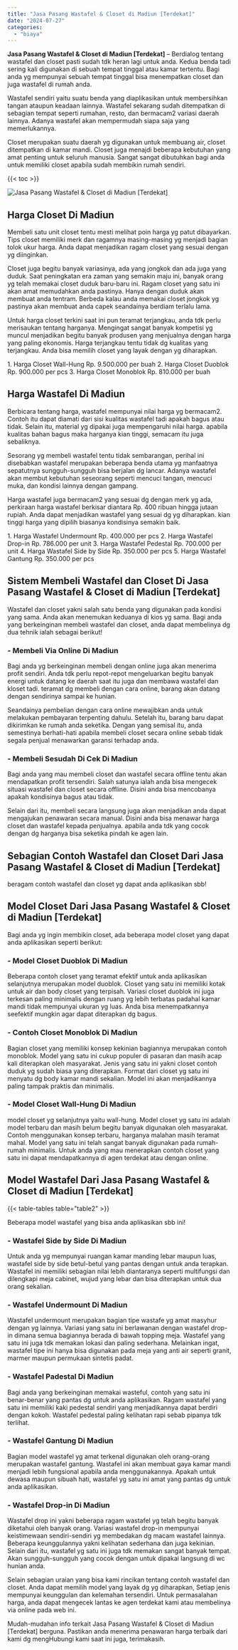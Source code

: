 ```yaml
---
title: "Jasa Pasang Wastafel & Closet di Madiun [Terdekat]"
date: "2024-07-27"
categories: 
  - "biaya"
---
```


**Jasa Pasang Wastafel & Closet di Madiun \[Terdekat\]** – Berdialog tentang wastafel dan closet pasti sudah tdk heran lagi untuk anda. Kedua benda tadi sering kali digunakan di sebuah tempat tinggal atau kamar tertentu. Bagi anda yg mempunyai sebuah tempat tinggal bisa menempatkan closet dan juga wastafel di rumah anda.

Wastafel sendiri yaitu suatu benda yang diaplikasikan untuk membersihkan tangan ataupun keadaan lainnya. Wastafel sekarang sudah ditempatkan di sebagian tempat seperti rumahan, resto, dan bermacam2 variasi daerah lainnya. Adanya wastafel akan mempermudah siapa saja yang memerlukannya.

Closet merupakan suatu daerah yg digunakan untuk membuang air, closet ditempatkan di kamar mandi. Closet juga menajdi beberapa kebutuhan yang amat penting untuk seluruh manusia. Sangat sangat dibutuhkan bagi anda untuk memiliki closet apabila sudah membikin rumah sendiri.

{{< toc >}}

![Jasa Pasang Wastafel & Closet di Madiun [Terdekat]](/images/wastafel-closet-murah29.png)

## Harga Closet Di Madiun

Membeli satu unit closet tentu mesti melihat poin harga yg patut dibayarkan. Tips closet memiliki merk dan ragamnya masing-masing yg menjadi bagian tolok ukur harga. Anda dapat menjadikan ragam closet yang sesuai dengan yg diinginkan.

Closet juga begitu banyak variasinya, ada yang jongkok dan ada juga yang duduk. Saat peningkatan era zaman yang semakin maju ini, banyak orang yg telah memakai closet duduk baru-baru ini. Ragam closet yang satu ini akan amat memudahkan anda pastinya. Hanya dengan duduk akan membuat anda tentram. Berbeda kalau anda memakai closet jongkok yg pastinya akan membuat anda capek seandainya berdiam terlalu lama.

Untuk harga closet terkini saat ini pun teramat terjangkau, anda tdk perlu merisaukan tentang harganya. Mengingat sangat banyak kompetisi yg muncul menjadikan begitu banyak produsen yang menjualnya dengan harga yang paling ekonomis. Harga terjangkau tentu tidak dg kualitas yang terjangkau. Anda bisa memilih closet yang layak dengan yg diharapkan.

1\. Harga Closet Wall-Hung Rp. 9.500.000 per buah 2. Harga Closet Duoblok Rp. 900.000 per pcs 3. Harga Closet Monoblok Rp. 810.000 per buah

## Harga Wastafel Di Madiun

Berbicara tentang harga, wastafel mempunyai nilai harga yg bermacam2. Contoh itu dapat diamati dari sisi kualitas wastafel tadi apakah bagus atau tidak. Selain itu, material yg dipakai juga mempengaruhi nilai harga. apabila kualitas bahan bagus maka harganya kian tinggi, semacam itu juga sebaliknya.

Sesorang yg membeli wastafel tentu tidak sembarangan, perihal ini disebabkan wastafel merupakan beberapa benda utama yg manfaatnya sepatutnya sungguh-sungguh bisa berjalan dg lancar. Adanya wastafel akan membut kebutuhan seseorang seperti mencuci tangan, mencuci muka, dan kondisi lainnya dengan gampang.

Harga wastafel juga bermacam2 yang sesuai dg dengan merk yg ada, perkiraan harga wastafel berkisar diantara Rp. 400 ribuan hingga jutaan rupiah. Anda dapat menjadikan wastafel yang sesuai dg yg diharapkan. kian tinggi harga yang dipilih biasanya kondisinya semakin baik.

1\. Harga Wastafel Undermount Rp. 400.000 per pcs 2. Harga Wastafel Drop-in Rp. 786.000 per unit 3. Harga Wastafel Pedestal Rp. 700.000 per unit 4. Harga Wastafel Side by Side Rp. 350.000 per pcs 5. Harga Wastafel Gantung Rp. 350.000 per pcs

## Sistem Membeli Wastafel dan Closet Di Jasa Pasang Wastafel & Closet di Madiun \[Terdekat\]

Wastafel dan closet yakni salah satu benda yang digunakan pada kondisi yang sama. Anda akan menemukan keduanya di kios yg sama. Bagi anda yang berkeinginan membeli wastafel dan closet, anda dapat membelinya dg dua tehnik ialah sebagai berikut!

### \- Membeli Via Online Di Madiun

Bagi anda yg berkeinginan membeli dengan online juga akan menerima profit sendiri. Anda tdk perlu repot-repot mengeluarkan begitu banyak energi untuk datang ke daerah saat itu juga dan membawa wastafel dan kloset tadi. teramat dg membeli dengan cara online, barang akan datang dengan sendirinya sampai ke hunian.

Seandainya pembelian dengan cara online mewajibkan anda untuk melakukan pembayaran terpenting dahulu. Setelah itu, barang baru dapat dikirimkan ke rumah anda seketika. Dengan yang semisal itu, anda semestinya berhati-hati apabila membeli closet secara online sebab tidak segala penjual menawarkan garansi terhadap anda.

### \- Membeli Sesudah Di Cek Di Madiun

Bagi anda yang mau membeli closet dan wastafel secara offline tentu akan mendapatkan profit tersendiri. Salah satunya ialah anda bisa mengecek situasi wastafel dan closet secara offline. Disini anda bisa mencobanya apakah kondisinya bagus atau tidak.

Selain dari itu, membeli secara langsung juga akan menjadikan anda dapat mengajukan penawaran secara manual. Disini anda bisa menawar harga closet dan wastafel kepada penjualnya. apabila anda tdk yang cocok dengan dg harganya bisa seketika pindah ke agen lain.

## Sebagian Contoh Wastafel dan Closet Dari Jasa Pasang Wastafel & Closet di Madiun \[Terdekat\]

beragam contoh wastafel dan closet yg dapat anda aplikasikan sbb!

## Model Closet Dari Jasa Pasang Wastafel & Closet di Madiun \[Terdekat\]

Bagi anda yg ingin membikin closet, ada beberapa model closet yang dapat anda aplikasikan seperti berikut:

### \- Model Closet Duoblok Di Madiun

Beberapa contoh closet yang teramat efektif untuk anda aplikasikan selanjutnya merupakan model duoblok. Closet yang satu ini memiliki kotak untuk air dan body closet yang terpisah. Variasi closet duoblok ini juga terkesan paling minimalis dengan ruang yg lebih terbatas padahal kamar mandi tidak mempunyai ukuran yg luas. Anda bisa menempatkannya seefektif mungkin agar dapat diterapkan dg bagus.

### \- Contoh Closet Monoblok Di Madiun

Bagian closet yang memiliki konsep kekinian bagiannya merupakan contoh monoblok. Model yang satu ini cukup populer di pasaran dan masih acap kali diterapkan oleh masyarakat. Jenis yang satu ini yakni closet contoh duduk yg sudah biasa yang diterapkan. Format dari closet yg satu ini menyatu dg body kamar mandi sekalian. Model ini akan menjadikannya paling tampak praktis dan minimalis.

### \- Model Closet Wall-Hung Di Madiun

model closet yg selanjutnya yaitu wall-hung. Model closet yg satu ini adalah model terbaru dan masih belum begitu banyak digunakan oleh masyarakat. Contoh menggunakan konsep terbaru, harganya malahan masih teramat mahal. Model yang satu ini telah sangat banyak digunakan pada rumah-rumah minimalis. Untuk anda yang mau menerapkan contoh closet yang satu ini dapat mendapatkannya di agen terdekat atau dengan online.

## Model Wastafel Dari Jasa Pasang Wastafel & Closet di Madiun \[Terdekat\]

{{< table-tables table="table2" >}}

Beberapa model wastafel yang bisa anda aplikasikan sbb ini!

### \- Wastafel Side by Side Di Madiun

Untuk anda yg mempunyai ruangan kamar manding lebar maupun luas, wastafel side by side betul-betul yang pantas dengan untuk anda terapkan. Wastafel ini memiliki sebagian nilai lebih diantaranya seperti multifungsi dan dilengkapi meja cabinet, wujud yang lebar dan bisa diterapkan untuk dua orang sekalian.

### \- Wastafel Undermount Di Madiun

Wastafel undermount merupakan bagian tipe wastafe yg amat masyhur dengan yg lainnya. Variasi yang satu ini berlawanan dengan wastafel drop-in dimana semua bagiannya berada di bawah topping meja. Wastafel yang satu ini juga tdk memakan lokasi dan paling sederhana. Melainkan ingat, wastafel tipe ini hanya bisa digunakan pada meja yang anti air seperti granit, marmer maupun permukaan sintetis padat.

### \- Wastafel Padestal Di Madiun

Bagi anda yang berkeinginan memakai wasteful, contoh yang satu ini benar-benar yang pantas dg untuk anda aplikasikan. Ragam wastafel yang satu ini memiliki kaki pedestal sendiri yang menjadikannya dapat berdiri dengan kokoh. Wastafel pedestal paling kelihatan rapi sebab pipanya tdk terlihat.

### \- Wastafel Gantung Di Madiun

Bagian model wastafel yg amat terkenal digunakan oleh orang-orang merupakan wastafel gantung. Wastafel ini akan membuat gaya kamar mandi menjadi lebih fungsional apabila anda menggunakannya. Apakah untuk dewasa maupun sibuah hati, wastafel yg satu ini amat yang pantas dg untuk anda aplikasikan.

### \- Wastafel Drop-in Di Madiun

Wastafel drop ini yakni beberapa ragam wastafel yg telah begitu banyak diketahui oleh banyak orang. Variasi wastafel drop-in mempunyai keistimewaan sendiri-sendiri yg membedakan dg macam wastafel lainnya. Beberapa keunggulannya yakni kelihatan sederhana dan juga kekinian. Selain dari itu, wastafel yg satu ini juga tdk memakan sangat banyak tempat. Akan sungguh-sungguh yang cocok dengan untuk dipakai langsung di wc hunian anda.

Selain sebagian uraian yang bisa kami rincikan tentang contoh wastafel dan closet. Anda dapat memilih model yang layak dg yg diharapkan, Setiap jenis mempunyai keunggulan dan kelemahan tersendiri. Untuk permasalahan harga, anda dapat mengecek lantas ke agen terdekat kami atau membelinya via online pada web ini.

Mudah-mudahan info terkait Jasa Pasang Wastafel & Closet di Madiun \[Terdekat\] berguna. Pastikan anda menerima penawaran harga terbaik dari kami dg mengHubungi kami saat ini juga, terimakasih.
